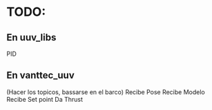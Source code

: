 # TODO: 
## En uuv_libs
PID 

## En vanttec_uuv
(Hacer los topicos, bassarse en el barco)
Recibe 	Pose
Recibe 	Modelo
Recibe	Set point
Da 		Thrust
